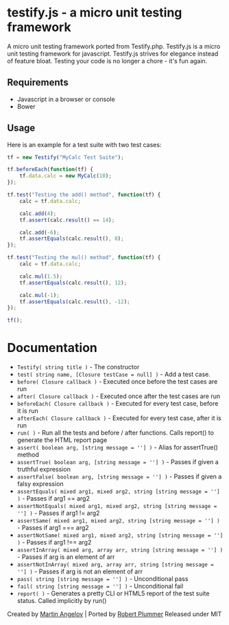 testify.js - a micro unit testing framework
==========

A micro unit testing framework ported from Testify.php. Testify.js is a micro unit testing framework for javascript. Testify.js strives for elegance instead of feature bloat. Testing your code is no longer a chore - it's fun again.

## Requirements

* Javascript in a browser or console
* Bower


Usage
-----
Here is an example for a test suite with two test cases:

```javascript
tf = new Testify("MyCalc Test Suite");

tf.beforeEach(function(tf) {
	tf.data.calc = new MyCalc(10);
});

tf.test("Testing the add() method", function(tf) {
	calc = tf.data.calc;

	calc.add(4);
	tf.assert(calc.result() == 14);

	calc.add(-6);
	tf.assertEquals(calc.result(), 8);
});

tf.test("Testing the mul() method", function(tf) {
	calc = tf.data.calc;

	calc.mul(1.5);
	tf.assertEquals(calc.result(), 12);

	calc.mul(-1);
	tf.assertEquals(calc.result(), -12);
});

tf();
```

# Documentation

 * `Testify( string title )` - The constructor
 * `test( string name, [Closure testCase = null] )` - Add a test case.
 * `before( Closure callback )` - Executed once before the test cases are run
 * `after( Closure callback )` - Executed once after the test cases are run
 * `beforeEach( Closure callback )` - Executed for every test case, before it is run
 * `afterEach( Closure callback )` - Executed for every test case, after it is run
 * `run( )` - Run all the tests and before / after functions. Calls report() to generate the HTML report page
 * `assert( boolean arg, [string message = ''] )` - Alias for assertTrue() method
 * `assertTrue( boolean arg, [string message = ''] )` - Passes if given a truthful expression
 * `assertFalse( boolean arg, [string message = ''] )` - Passes if given a falsy expression
 * `assertEquals( mixed arg1, mixed arg2, string [string message = ''] )` - Passes if arg1 == arg2
 * `assertNotEquals( mixed arg1, mixed arg2, string [string message = ''] )` - Passes if arg1 != arg2
 * `assertSame( mixed arg1, mixed arg2, string [string message = ''] )` - Passes if arg1 === arg2
 * `assertNotSame( mixed arg1, mixed arg2, string [string message = ''] )` - Passes if arg1 !== arg2
 * `assertInArray( mixed arg, array arr, string [string message = ''] )` - Passes if arg is an element of arr
 * `assertNotInArray( mixed arg, array arr, string [string message = ''] )` - Passes if arg is not an element of arr
 * `pass( string [string message = ''] )` - Unconditional pass
 * `fail( string [string message = ''] )` - Unconditional fail
 * `report( )` - Generates a pretty CLI or HTML5 report of the test suite status. Called implicitly by run()


 Created by [Martin Angelov](https://github.com/martinaglv) | Ported by [Robert Plummer](https://github.com/robertleeplummerjr) Released under MIT